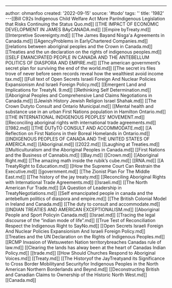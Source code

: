 ---
author: ohmanfoo
created: '2022-09-15'
source: '#todo'
tags: ''
title: '1982'
---[[Bill C92s Indigenous Child Welfare Act More PanIndigenous Legislation that Risks Continuing the Status Quo.md]]
[[THE IMPACT OF ECONOMIC DEVELOPMENT IN JAMES BAyCANADA.md]]
[[Empire byTreaty.md]]
[[Interpretive Sovereignty.md]]
[[The James Bayand Nisg̲a'a Agreements in Canada.md]]
[[AgencyProblems in EarlyChartered Companies.md]]
[[relations between aboriginal peoples and the Crown in Canada.md]]
[[Treaties and the un declaration on the rights of indigenous peoples.md]]
[[SELF EMANCIPATED PEOPLE IN CANADA AND THE ANTEBELLUM POLITICS OF DIASPORA AND EMPIRE.md]]
[[The american government’s secret plan for surviving the end of the world.md]]
[[The secret irs files trove of never before seen records reveal how the wealthiest avoid income tax.md]]
[[Full text of Open Secrets Israeli Foreign And Nuclear Policies Expansionism And Israeli Foreign Policy.md]]
[[Emergent Land and Implications for TreatyN. 9.md]]
[[Rethinking Self Determination.md]]
[[Aboriginal Peoples and Comprehensive Land Claims Negotiations in Canada.md]]
[[Jewish History Jewish Religion Israel Shahak.md]]
[[The Crown Dutyto Consult and Ontario Municipal.md]]
[[Mental health and substance use in an urban First Nations population in Hamilton Ontario.md]]
[[THE INTERNATIONAL INDIGENOUS PEOPLES’ MOVEMENT.md]]
[[Reconciling aboriginal rights with international trade agreements.md]]
[[1982.md]]
[[THE DUTyTO CONSULT AND ACCOMMODATE.md]]
[[A Reflection on First Nations in their Boreal Homelands in Ontario.md]]
[[INDIGENOUS PEOPLES OF CANADA AND THE UNITED STATES OF AMERICA.md]]
[[Aboriginal.md]]
[[2022.md]]
[[Laughing at Treaties.md]]
[[Multiculturalism and the Aboriginal Peoples in Canada.md]]
[[First Nations and the Business of Cannabis.md]]
[[Bay.md]]
[[Crown.md]]
[[Aboriginal Right.md]]
[[The amazing math inside the rubik’s cube.md]]
[[RNA.md]]
[[A TreatyRight to Education.md]]
[[How the Supreme Court Can Restrain the Executive.md]]
[[government.md]]
[[The Zionist Plan For The Middle East.md]]
[[The history of the jay treaty.md]]
[[Reconciling Aboriginal Rights with International Trade Agreements.md]]
[[Israeli.md]]
[[The North American Fur Trade.md]]
[[A Question of Leadership in TreatyNegotiations.md]]
[[Self emancipated people in canada and the antebellum politics of diaspora and empire.md]]
[[The British Colonial Model in Ireland and Canada.md]]
[[The duty to consult and accommodate.md]]
[[INDIAN TREATIES AND AMERICAN EXCEPTIONALISM.md]]
[[Aboriginal People and Sport Policyin Canada.md]]
[[Israel.md]]
[[Tracing the legal discourse of the “indian mode of life”.md]]
[[True Test of Reconciliation Respect the Indigenous Right to SayNo.md]]
[[Open Secrets Israeli Foreign And Nuclear Policies Expansionism And Israeli Foreign Policy.md]]
[[Treaties and the UN Declaration on the Rights of Indigenous Peoples.md]]
[[RCMP Invasion of Wetsuweten Nation territorybreaches Canadas rule of law.md]]
[[Clearing the lands has alway been at the heart of Canadas Indian Policy.md]]
[[trade.md]]
[[How Should Churches Respond to Aboriginal Voices.md]]
[[Treaty.md]]
[[The Historyof the JayTreatyand its Significance to Cross Border Mobilityand Securityfor Indigenous Peoples in the North American Northern Borderlands and Beynd.md]]
[[Deconstructing British and Canadian Claims to Ownership of the Historic North West.md]]
[[Canada.md]]

